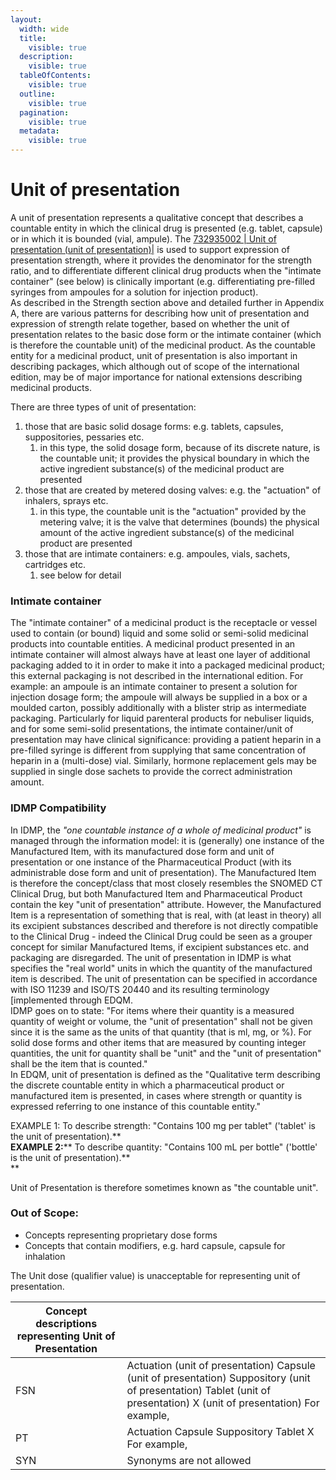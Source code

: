 ```yaml
---
layout:
  width: wide
  title:
    visible: true
  description:
    visible: true
  tableOfContents:
    visible: true
  outline:
    visible: true
  pagination:
    visible: true
  metadata:
    visible: true
---
```


# Unit of presentation

A unit of presentation represents a qualitative concept that describes a countable entity in which the clinical drug is presented (e.g. tablet, capsule) or in which it is bounded (vial, ampule). The [732935002 | Unit of presentation (unit of presentation)|](http://snomed.info/id/732935002) is used to support expression of presentation strength, where it provides the denominator for the strength ratio, and to differentiate different clinical drug products when the "intimate container" (see below) is clinically important (e.g. differentiating pre-filled syringes from ampoules for a solution for injection product).  
As described in the Strength section above and detailed further in Appendix A, there are various patterns for describing how unit of presentation and expression of strength relate together, based on whether the unit of presentation relates to the basic dose form or the intimate container (which is therefore the countable unit) of the medicinal product. As the countable entity for a medicinal product, unit of presentation is also important in describing packages, which although out of scope of the international edition, may be of major importance for national extensions describing medicinal products. 

There are three types of unit of presentation:

  1. those that are basic solid dosage forms: e.g. tablets, capsules, suppositories, pessaries etc.
     1. in this type, the solid dosage form, because of its discrete nature, is the countable unit; it provides the physical boundary in which the active ingredient substance(s) of the medicinal product are presented
  2. those that are created by metered dosing valves: e.g. the "actuation" of inhalers, sprays etc.
     1. in this type, the countable unit is the "actuation" provided by the metering valve; it is the valve that determines (bounds) the physical amount of the active ingredient substance(s) of the medicinal product are presented
  3. those that are intimate containers: e.g. ampoules, vials, sachets, cartridges etc.
     1. see below for detail

### **Intimate container**

The "intimate container" of a medicinal product is the receptacle or vessel used to contain (or bound) liquid and some solid or semi-solid medicinal products into countable entities. A medicinal product presented in an intimate container will almost always have at least one layer of additional packaging added to it in order to make it into a packaged medicinal product; this external packaging is not described in the international edition. For example: an ampoule is an intimate container to present a solution for injection dosage form; the ampoule will always be supplied in a box or a moulded carton, possibly additionally with a blister strip as intermediate packaging. Particularly for liquid parenteral products for nebuliser liquids, and for some semi-solid presentations, the intimate container/unit of presentation may have clinical significance: providing a patient heparin in a pre-filled syringe is different from supplying that same concentration of heparin in a (multi-dose) vial. Similarly, hormone replacement gels may be supplied in single dose sachets to provide the correct administration amount.

### **IDMP Compatibility**

In IDMP, the _"one countable instance of a whole of medicinal product"_ is managed through the information model: it is (generally) one instance of the Manufactured Item, with its manufactured dose form and unit of presentation or one instance of the Pharmaceutical Product (with its administrable dose form and unit of presentation). The Manufactured Item is therefore the concept/class that most closely resembles the SNOMED CT Clinical Drug, but both Manufactured Item and Pharmaceutical Product contain the key "unit of presentation" attribute. However, the Manufactured Item is a representation of something that is real, with (at least in theory) all its excipient substances described and therefore is not directly compatible to the Clinical Drug - indeed the Clinical Drug could be seen as a grouper concept for similar Manufactured Items, if excipient substances etc. and packaging are disregarded. The unit of presentation in IDMP is what specifies the "real world" units in which the quantity of the manufactured item is described. The unit of presentation can be specified in accordance with ISO 11239 and ISO/TS 20440 and its resulting terminology [implemented through EDQM.  
IDMP goes on to state: "For items where their quantity is a measured quantity of weight or volume, the "unit of presentation" shall not be given since it is the same as the units of that quantity (that is ml, mg, or %). For solid dose forms and other items that are measured by counting integer quantities, the unit for quantity shall be "unit" and the "unit of presentation" shall be the item that is counted."  
In EDQM, unit of presentation is defined as the "Qualitative term describing the discrete countable entity in which a pharmaceutical product or manufactured item is presented, in cases where strength or quantity is expressed referring to one instance of this countable entity."

EXAMPLE 1: To describe strength: "Contains 100 mg per tablet" ('tablet' is the unit of presentation).**  
**EXAMPLE 2:**** To describe quantity: "Contains 100 mL per bottle" ('bottle' is the unit of presentation).**  
**

Unit of Presentation is therefore sometimes known as "the countable unit".

###  Out of Scope:

  * Concepts representing proprietary dose forms
  * Concepts that contain modifiers, e.g. hard capsule, capsule for inhalation

The Unit dose (qualifier value) is unacceptable for representing unit of presentation.

| Concept descriptions representing Unit of Presentation |   |
|---|---|
| FSN | Actuation (unit of presentation) Capsule (unit of presentation) Suppository (unit of presentation) Tablet (unit of presentation) X (unit of presentation) For example, |
| PT | Actuation Capsule Suppository Tablet X For example, |
| SYN | Synonyms are not allowed |

  

